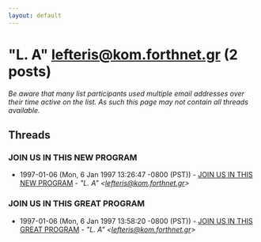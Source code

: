 ```yaml
---
layout: default
---
```


# "L. A" <lefteris@kom.forthnet.gr> (2 posts)

_Be aware that many list participants used multiple email addresses over their time active on the list. As such this page may not contain all threads available._

## Threads

### JOIN US IN THIS NEW PROGRAM
+ 1997-01-06 (Mon, 6 Jan 1997 13:26:47 -0800 (PST)) - [JOIN US IN THIS NEW PROGRAM](/archive/1997/01/aba5de16c4120427a12dc825e54640dbd432fbdea9dc3f1ca067b5ef4fc47c5c) - _"L. A" \<lefteris@kom.forthnet.gr\>_

### JOIN US IN THIS GREAT PROGRAM
+ 1997-01-06 (Mon, 6 Jan 1997 13:58:20 -0800 (PST)) - [JOIN US IN THIS GREAT PROGRAM](/archive/1997/01/21dcdafd45c68539478bf7f8e50f383d14ffbc61b5aaf85812c53230d5fb6f71) - _"L. A" \<lefteris@kom.forthnet.gr\>_

